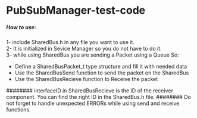# PubSubManager-test-code
##### How to use:
1- include SharedBus.h in any file you want to use it.   
2- It is initialized in Sevice Manager so you do not have to do it.   
3- while using SharedBus you are sending a Packet using a Queue So:    
  - Define a SharedBusPacket_t type structure and fill it with needed data    
  - Use the SharedBusSend function to send the packet on the SharedBus    
  - Use the SharedBusRecieve function to Receive the packet    

  ######## interfaceID in SharedBusRecieve is the ID of the receiver component. You can find the right ID in the SharedBus.h file.
  ######## Do not forget to handle unexpected ERRORs while using send and receive functions.
  
